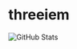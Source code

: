 # threeiem
![GitHub Stats](https://github-readme-stats.vercel.app/api?username=threeiem&show_icons=true&theme=react)
